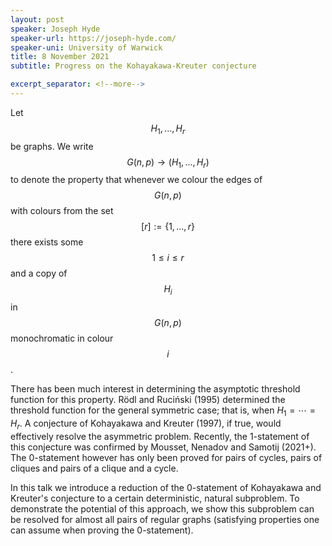 ```yaml
---
layout: post
speaker: Joseph Hyde
speaker-url: https://joseph-hyde.com/
speaker-uni: University of Warwick
title: 8 November 2021
subtitle: Progress on the Kohayakawa-Kreuter conjecture

excerpt_separator: <!--more-->
---
```


Let $$H_1, ..., H_r$$ be graphs. We write  $$G(n,p) \to (H_1, ..., H_r)$$ to denote the property that whenever we colour the edges of $$G(n,p)$$ with colours from the set $$[r] := \{1, ..., r\}$$ there exists some $$1 \leq i \leq r$$ and a copy of $$H_i$$ in $$G(n,p)$$ monochromatic in colour $$i$$. 

There has been much interest in determining the asymptotic threshold function for this property. R&ouml;dl and Ruci&#324;ski (1995) determined the threshold function for the general symmetric case; that is, when $H_1=\cdots =H_r$. A conjecture of Kohayakawa and Kreuter (1997), if true, would effectively resolve the asymmetric problem. Recently, the 1-statement of this conjecture was confirmed by Mousset, Nenadov and Samotij (2021+). The 0-statement however has only been proved for pairs of cycles, pairs of cliques and pairs of a clique and a cycle. 

In this talk we introduce a reduction of the 0-statement of Kohayakawa and Kreuter's conjecture to a certain deterministic, natural subproblem. To demonstrate the potential of this approach, we show this subproblem can be resolved for almost all pairs of regular graphs (satisfying properties one can assume when proving the 0-statement).


<!--more-->